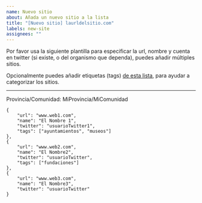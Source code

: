 ```yaml
---
name: Nuevo sitio
about: Añada un nuevo sitio a la lista
title: "[Nuevo sitio] laurldelsitio.com"
labels: new-site
assignees: ""
---
```


Por favor usa la siguiente plantilla para especificar la url, nombre y cuenta en twitter (si existe, o del organismo que dependa), puedes añadir múltiples sitios.

Opcionalmente puedes añadir etiquetas (tags) [de esta lista](https://github.com/PucelaBits/websegura/blob/main/_data/tags.json), para ayudar a categorizar los sitios.

---

Provincia/Comunidad: MiProvincia/MiComunidad

```
{
    "url": "www.web1.com",
    "name": "El Nombre 1",
    "twitter": "usuarioTwitter1",
    "tags": ["ayuntamientos", "museos"]
},
{
    "url": "www.web2.com",
    "name": "El Nombre2",
    "twitter": "usuarioTwitter",
    "tags": ["fundaciones"]
},
{
    "url": "www.web3.com",
    "name": "El Nombre3",
    "twitter": "usuarioTwitter"
}
```
